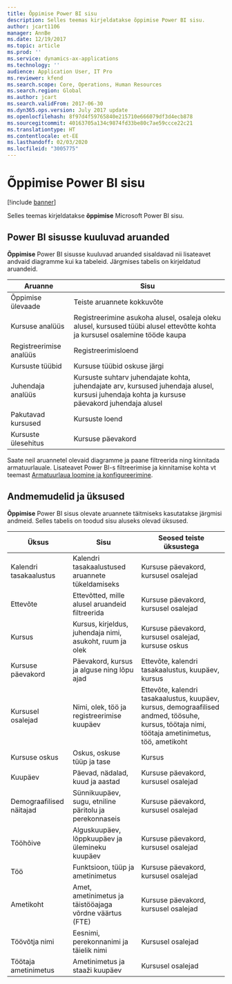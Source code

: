 ```yaml
---
title: Õppimise Power BI sisu
description: Selles teemas kirjeldatakse õppimise Power BI sisu.
author: jcart1106
manager: AnnBe
ms.date: 12/19/2017
ms.topic: article
ms.prod: ''
ms.service: dynamics-ax-applications
ms.technology: ''
audience: Application User, IT Pro
ms.reviewer: kfend
ms.search.scope: Core, Operations, Human Resources
ms.search.region: Global
ms.author: jcart
ms.search.validFrom: 2017-06-30
ms.dyn365.ops.version: July 2017 update
ms.openlocfilehash: 8f97d4f59765840e215710e666079df3d4ecb878
ms.sourcegitcommit: 40163705a134c9874fd33be80c7ae59ccce22c21
ms.translationtype: HT
ms.contentlocale: et-EE
ms.lasthandoff: 02/03/2020
ms.locfileid: "3005775"
---
```

# <a name="learning-power-bi-content"></a>Õppimise Power BI sisu

[!include [banner](../includes/banner.md)]

Selles teemas kirjeldatakse **õppimise** Microsoft Power BI sisu.

## <a name="reports-that-are-included-in-the-power-bi-content"></a>Power BI sisusse kuuluvad aruanded

**Õppimise** Power BI sisusse kuuluvad aruanded sisaldavad nii lisateavet andvaid diagramme kui ka tabeleid. Järgmises tabelis on kirjeldatud aruandeid.

| Aruanne                | Sisu |
|-----------------------|----------|
| Õppimise ülevaade     | Teiste aruannete kokkuvõte |
| Kursuse analüüs       | Registreerimine asukoha alusel, osaleja oleku alusel, kursused tüübi alusel ettevõtte kohta ja kursusel osalemine tööde kaupa |
| Registreerimise analüüs | Registreerimisloend |
| Kursuste tüübid          | Kursuse tüübid oskuse järgi |
| Juhendaja analüüs   | Kursuste suhtarv juhendajate kohta, juhendajate arv, kursused juhendaja alusel, kursusi juhendaja kohta ja kursuse päevakord juhendaja alusel |
| Pakutavad kursused       | Kursuste loend |
| Kursuste ülesehitus        | Kursuse päevakord |

Saate neil aruannetel olevaid diagramme ja paane filtreerida ning kinnitada armatuurlauale. Lisateavet Power BI-s filtreerimise ja kinnitamise kohta vt teemast [Armatuurlaua loomine ja konfigureerimine](https://powerbi.microsoft.com/guided-learning/powerbi-learning-4-2-create-configure-dashboards).

## <a name="understanding-the-data-model-and-entities"></a>Andmemudelid ja üksused

**Õppimise** Power BI sisus olevate aruannete täitmiseks kasutatakse järgmisi andmeid. Selles tabelis on toodud sisu aluseks olevad üksused.

| Üksus           | Sisu                                                         | Seosed teiste üksustega |
|------------------|------------------------------------------------------------------|-----------------------------------|
| Kalendri tasakaalustus  | Kalendri tasakaalustused aruannete tükeldamiseks                                | Kursuse päevakord, kursusel osalejad |
| Ettevõte          | Ettevõtted, mille alusel aruandeid filtreerida                                   | Kursuse päevakord, kursusel osalejad |
| Kursus           | Kursus, kirjeldus, juhendaja nimi, asukoht, ruum ja olek | Kursuse päevakord, kursusel osalejad, kursuse oskus |
| Kursuse päevakord    | Päevakord, kursus ja alguse ning lõpu ajad                          | Ettevõte, kalendri tasakaalustus, kuupäev, kursus |
| Kursusel osalejad | Nimi, olek, töö ja registreerimise kuupäev                         | Ettevõte, kalendri tasakaalustus, kuupäev, kursus, demograafilised andmed, töösuhe, kursus, töötaja nimi, töötaja ametinimetus, töö, ametikoht |
| Kursuse oskus     | Oskus, oskuse tüüp ja tase                                     | Kursus |
| Kuupäev             | Päevad, nädalad, kuud ja aastad                                   | Kursuse päevakord, kursusel osalejad |
| Demograafilised näitajad     | Sünnikuupäev, sugu, etniline päritolu ja perekonnaseis         | Kursuse päevakord, kursusel osalejad |
| Tööhõive       | Alguskuupäev, lõppkuupäev ja ülemineku kuupäev                        | Kursuse päevakord, kursusel osalejad |
| Töö              | Funktsioon, tüüp ja ametinimetus                                        | Kursuse päevakord, kursusel osalejad |
| Ametikoht         | Amet, ametinimetus ja täistööajaga võrdne väärtus (FTE)                  | Kursuse päevakord, kursusel osalejad |
| Töövõtja nimi    | Eesnimi, perekonnanimi ja täielik nimi                             | Kursusel osalejad |
| Töötaja ametinimetus   | Ametinimetus ja staaži kuupäev                                         | Kursusel osalejad |
